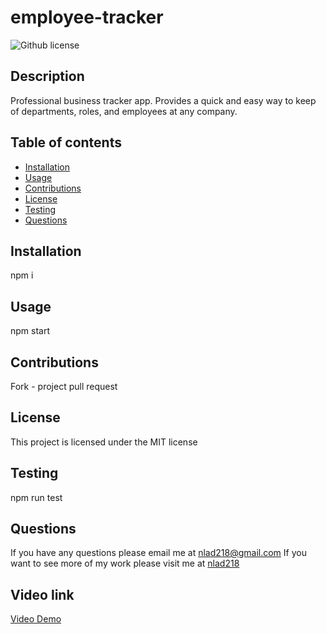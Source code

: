 # employee-tracker

![Github license](https://img.shields.io/badge/license-MIT-blue.svg)

## Description

Professional business tracker app. Provides a quick and easy way to keep of departments, roles, and employees at any company.

## Table of contents

- [Installation](#installation)
- [Usage](#usage)
- [Contributions](#contributions)
- [License](#license)
- [Testing](#testing)
- [Questions](#questions)

## Installation

npm i

## Usage

npm start

## Contributions

Fork - project pull request

## License

This project is licensed under the MIT license

## Testing

npm run test

## Questions

If you have any questions please email me at nlad218@gmail.com
If you want to see more of my work please visit me at [nlad218](https://github.com/nlad218)

## Video link

[Video Demo](https://drive.google.com/file/d/1bl5bx8VUvKdwXjxaeh3SP-SjA5KbVDjJ/view?usp=share_link)
